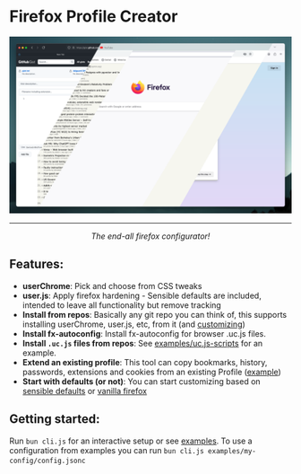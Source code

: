 # Firefox Profile Creator

<center>
    <a href="img.png">
        <img src="img.png" width=700 alt="Demo Image 😁"/>
    </a>
    <hr>
    <center><i>The end-all firefox configurator!</i></center>
</center>

## **Features**:

- **userChrome**: Pick and choose from CSS tweaks
- **user.js**: Apply firefox hardening - Sensible defaults are included, intended to leave all functionality but remove tracking
- **Install from repos**: Basically any git repo you can think of, this supports installing userChrome, user.js, etc, from it (and [customizing](examples/set-theme-prefs/config.jsonc))
- **Install fx-autoconfig**: Install fx-autoconfig for browser .uc.js files.
- **Install `.uc.js` files from repos**: See [examples/uc.js-scripts](examples/uc.js-scripts/config.jsonc) for an example.
- **Extend an existing profile**: This tool can copy bookmarks, history, passwords, extensions and cookies from an existing Profile ([example](examples/extend-profile/config.jsonc))
- **Start with defaults (or not)**: You can start customizing based on [sensible defaults](examples/extend-default/config.jsonc) or [vanilla firefox](examples/vanilla-firefox/config.jsonc)

## **Getting started**:

Run `bun cli.js` for an interactive setup or see [examples](examples/README.md). To use a configuration from examples you can run `bun cli.js examples/my-config/config.jsonc`
